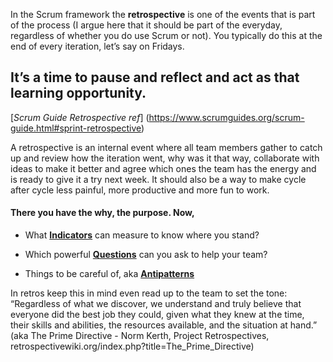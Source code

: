 In the Scrum framework the **retrospective** is one of the events that is part of the process (I argue here that it should be part of the everyday, regardless of whether you do use Scrum or not). You typically do this at the end of every iteration, let’s say on Fridays. 

## It’s a time to pause and reflect and act as that learning opportunity.

[*Scrum Guide Retrospective ref*] (https://www.scrumguides.org/scrum-guide.html#sprint-retrospective)

A retrospective is an internal event where all team members gather to catch up and review how the iteration went, why was it that way, collaborate with ideas to make it better and agree which ones the team has the energy and is ready to give it a try next week. It should also be a way to make cycle after cycle less painful, more productive and more fun to work.

#### There you have the why, the purpose. Now,

* What [**Indicators**](https://github.com/GarciaInes/Scrum-Mastery/blob/main/Retro/Indicators) can measure to know where you stand?

* Which powerful [**Questions**](https://github.com/GarciaInes/Scrum-Mastery/blob/main/Retro/Questions) can you ask to help your team?

* Things to be careful of, aka [**Antipatterns**](https://github.com/GarciaInes/Scrum-Mastery/blob/main/Retro/Antipatterns)


In retros keep this in mind even read up to the team to set the tone: 
“Regardless of what we discover, we understand and truly believe that everyone did the best job they could, given what they knew at the time, their skills and abilities, the resources available, and the situation at hand.”
(aka The Prime Directive - Norm Kerth, Project Retrospectives, retrospectivewiki.org/index.php?title=The_Prime_Directive)
